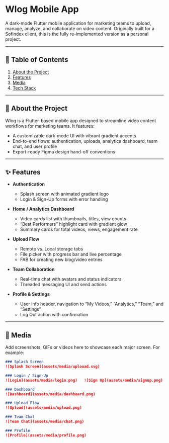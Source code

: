 # Wlog Mobile App

A dark-mode Flutter mobile application for marketing teams to upload, manage, analyze, and collaborate on video content. Originally built for a Sofindex client, this is the fully re-implemented version as a personal project.

---

## 📖 Table of Contents

1. [About the Project](#about-the-project)  
2. [Features](#features)  
3. [Media](#media)  
4. [Tech Stack](#tech-stack)  
---

## 📝 About the Project

Wlog is a Flutter-based mobile app designed to streamline video content workflows for marketing teams. It features:

- A customizable dark-mode UI with vibrant gradient accents  
- End-to-end flows: authentication, uploads, analytics dashboard, team chat, and user profile  
- Export-ready Figma design hand-off conventions

---

## ✨ Features

- **Authentication**  
  - Splash screen with animated gradient logo  
  - Login & Sign-Up forms with error handling  

- **Home / Analytics Dashboard**  
  - Video cards list with thumbnails, titles, view counts  
  - “Best Performers” highlight card with gradient glow  
  - Summary cards for total videos, views, engagement rate  

- **Upload Flow**  
  - Remote vs. Local storage tabs  
  - File picker with progress bar and live percentage  
  - FAB for creating new blog/video entries  

- **Team Collaboration**  
  - Real-time chat with avatars and status indicators  
  - Threaded messaging UI and send actions  

- **Profile & Settings**  
  - User info header, navigation to “My Videos,” “Analytics,” “Team,” and “Settings”  
  - Log Out action with confirmation  

---

## 📸 Media

Add screenshots, GIFs or videos here to showcase each major screen. For example:

```markdown
### Splash Screen
![Splash Screen](assets/media/uplooad.svg)

### Login / Sign-Up
![Login](assets/media/login.png)   ![Sign Up](assets/media/signup.png)

### Dashboard
![Dashboard](assets/media/dashboard.png)

### Upload Flow
![Upload](assets/media/upload.png)

### Team Chat
![Team Chat](assets/media/chat.png)

### Profile
![Profile](assets/media/profile.png)
